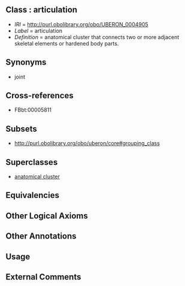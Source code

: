 
## Class : articulation

 * *IRI* = http://purl.obolibrary.org/obo/UBERON_0004905
 * *Label* = articulation
 * *Definition* = anatomical cluster that connects two or more adjacent skeletal elements or hardened body parts.

## Synonyms

 * joint

## Cross-references

 * FBbt:00005811

## Subsets

 * http://purl.obolibrary.org/obo/uberon/core#grouping_class

## Superclasses

 * [anatomical cluster](../../UBERON/77/UBERON_0000477.md)

## Equivalencies


## Other Logical Axioms


## Other Annotations


## Usage


## External Comments


